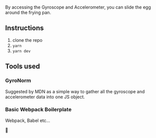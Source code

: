 By accessing the Gyroscope and Accelerometer, you can slide the egg around the frying pan.

## Instructions

1. clone the repo
2. `yarn`
3. `yarn dev`

## Tools used

### GyroNorm

Suggested by MDN as a simple way to gather all the gyroscope and accelerometer data into one JS object.

### Basic Webpack Boilerplate

Webpack, Babel etc...

🍳
